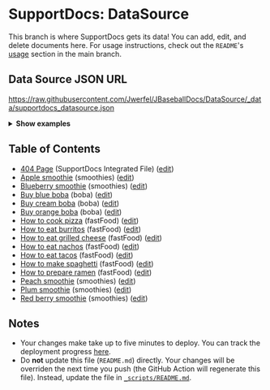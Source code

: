 # SupportDocs: DataSource
This branch is where SupportDocs gets its data! You can add, edit, and delete documents here. For usage instructions, check out the `README`'s [usage](https://github.com/aheze/SupportDocs#using-the-github-repository) section in the main branch.

## Data Source JSON URL
<a href="https://raw.githubusercontent.com/Jwerfel/JBaseballDocs/DataSource/_data/supportdocs_datasource.json">https://raw.githubusercontent.com/Jwerfel/JBaseballDocs/DataSource/_data/supportdocs_datasource.json</a>

<details markdown="1">
<summary><strong>Show examples</strong></summary>

<hr>

### SwiftUI
```swift
struct SwiftUIExampleView_MinimalCode: View {
    let dataSource = URL(string: "https://raw.githubusercontent.com/Jwerfel/JBaseballDocs/DataSource/_data/supportdocs_datasource.json")!
    @State var supportDocsPresented = false
    
    var body: some View {
        Button("Present SupportDocs from SwiftUI!") { supportDocsPresented = true }
        .sheet(isPresented: $supportDocsPresented, content: {
            SupportDocsView(dataSource: dataSource, isPresented: $supportDocsPresented)
        })
    }
}
```

### UIKit
```swift
class UIKitExampleController_MinimalCode: UIViewController {
    /**
    Connect this inside the storyboard.
    
    This is just for demo purposes, so it's not connected yet.
    */
    @IBAction func presentButtonPressed(_ sender: Any) {
        let dataSource = URL(string: "https://raw.githubusercontent.com/Jwerfel/JBaseballDocs/DataSource/_data/supportdocs_datasource.json")!
    
        let supportDocsViewController = SupportDocsViewController(dataSource: dataSource)
        self.present(supportDocsViewController, animated: true, completion: nil)
    }
}
```

<hr>

</details>

## Table of Contents
- [404 Page](https://Jwerfel.github.io/JBaseballDocs/404) (SupportDocs Integrated File) ([edit](https://github.com/Jwerfel/JBaseballDocs/edit/DataSource/JBaseballDocs/404.md))
- [Apple smoothie](https://Jwerfel.github.io/JBaseballDocs/Sample-Smoothies/Apple) (smoothies) ([edit](https://github.com/Jwerfel/JBaseballDocs/edit/DataSource/Sample-Smoothies/Apple.md))
- [Blueberry smoothie](https://Jwerfel.github.io/JBaseballDocs/Sample-Smoothies/Blueberry) (smoothies) ([edit](https://github.com/Jwerfel/JBaseballDocs/edit/DataSource/Sample-Smoothies/Blueberry.md))
- [Buy blue boba](https://Jwerfel.github.io/JBaseballDocs/Sample-Boba/BuyBlueBoba) (boba) ([edit](https://github.com/Jwerfel/JBaseballDocs/edit/DataSource/Sample-Boba/BuyBlueBoba.md))
- [Buy cream boba](https://Jwerfel.github.io/JBaseballDocs/Sample-Boba/BuyCreamBoba) (boba) ([edit](https://github.com/Jwerfel/JBaseballDocs/edit/DataSource/Sample-Boba/BuyCreamBoba.md))
- [Buy orange boba](https://Jwerfel.github.io/JBaseballDocs/Sample-Boba/BuyOrangeBoba) (boba) ([edit](https://github.com/Jwerfel/JBaseballDocs/edit/DataSource/Sample-Boba/BuyOrangeBoba.md))
- [How to cook pizza](https://Jwerfel.github.io/JBaseballDocs/Sample-FastFood/HowToCookPizza) (fastFood) ([edit](https://github.com/Jwerfel/JBaseballDocs/edit/DataSource/Sample-FastFood/HowToCookPizza.md))
- [How to eat burritos](https://Jwerfel.github.io/JBaseballDocs/Sample-FastFood/HowToEatBurritos) (fastFood) ([edit](https://github.com/Jwerfel/JBaseballDocs/edit/DataSource/Sample-FastFood/HowToEatBurritos.md))
- [How to eat grilled cheese](https://Jwerfel.github.io/JBaseballDocs/Sample-FastFood/HowToEatGrilledCheese) (fastFood) ([edit](https://github.com/Jwerfel/JBaseballDocs/edit/DataSource/Sample-FastFood/HowToEatGrilledCheese.md))
- [How to eat nachos](https://Jwerfel.github.io/JBaseballDocs/Sample-FastFood/HowToEatNachos) (fastFood) ([edit](https://github.com/Jwerfel/JBaseballDocs/edit/DataSource/Sample-FastFood/HowToEatNachos.md))
- [How to eat tacos](https://Jwerfel.github.io/JBaseballDocs/Sample-FastFood/HowToEatTacos) (fastFood) ([edit](https://github.com/Jwerfel/JBaseballDocs/edit/DataSource/Sample-FastFood/HowToEatTacos.md))
- [How to make spaghetti](https://Jwerfel.github.io/JBaseballDocs/Sample-FastFood/HowToMakeSpaghetti) (fastFood) ([edit](https://github.com/Jwerfel/JBaseballDocs/edit/DataSource/Sample-FastFood/HowToMakeSpaghetti.md))
- [How to prepare ramen](https://Jwerfel.github.io/JBaseballDocs/Sample-FastFood/HowToPrepareRamen) (fastFood) ([edit](https://github.com/Jwerfel/JBaseballDocs/edit/DataSource/Sample-FastFood/HowToPrepareRamen.md))
- [Peach smoothie](https://Jwerfel.github.io/JBaseballDocs/Sample-Smoothies/Peach) (smoothies) ([edit](https://github.com/Jwerfel/JBaseballDocs/edit/DataSource/Sample-Smoothies/Peach.md))
- [Plum smoothie](https://Jwerfel.github.io/JBaseballDocs/Sample-Smoothies/Plum) (smoothies) ([edit](https://github.com/Jwerfel/JBaseballDocs/edit/DataSource/Sample-Smoothies/Plum.md))
- [Red berry smoothie](https://Jwerfel.github.io/JBaseballDocs/Sample-Smoothies/RedBerries) (smoothies) ([edit](https://github.com/Jwerfel/JBaseballDocs/edit/DataSource/Sample-Smoothies/RedBerries.md))


## Notes
- Your changes make take up to five minutes to deploy. You can track the deployment progress [here](https://github.com/Jwerfel/JBaseballDocs/deployments/activity_log?environment=github-pages).
- Do **not** update this file (`README.md`) directly. Your changes will be overriden the next time you push (the GitHub Action will regenerate this file). Instead, update the file in [`_scripts/README.md`](https://github.com/Jwerfel/JBaseballDocs/edit/DataSource/_scripts/README.md). 